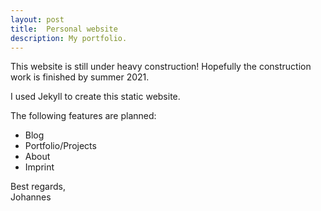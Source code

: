 ```yaml
---
layout: post
title:  Personal website
description: My portfolio.
---
```

This website is still under heavy construction! Hopefully the construction work is finished by summer 2021.

I used Jekyll to create this static website.

The following features are planned:
- Blog
- Portfolio/Projects
- About
- Imprint

Best regards,  
Johannes